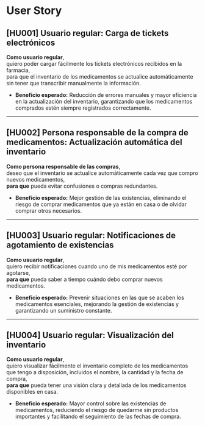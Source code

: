 # User Story

## [HU001] Usuario regular: Carga de tickets electrónicos
**Como usuario regular**,  
quiero poder cargar fácilmente los tickets electrónicos recibidos en la farmacia,  
para que el inventario de los medicamentos se actualice automáticamente sin tener que transcribir manualmente la información.  
- **Beneficio esperado:** Reducción de errores manuales y mayor eficiencia en la actualización del inventario, garantizando que los medicamentos comprados estén siempre registrados correctamente.

---

## [HU002] Persona responsable de la compra de medicamentos: Actualización automática del inventario
**Como persona responsable de las compras**,  
deseo que el inventario se actualice automáticamente cada vez que compro nuevos medicamentos,  
**para que** pueda evitar confusiones o compras redundantes.  
- **Beneficio esperado:** Mejor gestión de las existencias, eliminando el riesgo de comprar medicamentos que ya están en casa o de olvidar comprar otros necesarios.

---

## [HU003] Usuario regular: Notificaciones de agotamiento de existencias
**Como usuario regular**,  
quiero recibir notificaciones cuando uno de mis medicamentos esté por agotarse,  
**para que** pueda saber a tiempo cuándo debo comprar nuevos medicamentos.  
- **Beneficio esperado:** Prevenir situaciones en las que se acaben los medicamentos esenciales, mejorando la gestión de existencias y garantizando un suministro constante.

---

## [HU004] Usuario regular: Visualización del inventario
**Como usuario regular**,  
quiero visualizar fácilmente el inventario completo de los medicamentos que tengo a disposición, incluidos el nombre, la cantidad y la fecha de compra,  
**para que** pueda tener una visión clara y detallada de los medicamentos disponibles en casa.  
- **Beneficio esperado:** Mayor control sobre las existencias de medicamentos, reduciendo el riesgo de quedarme sin productos importantes y facilitando el seguimiento de las fechas de compra.
